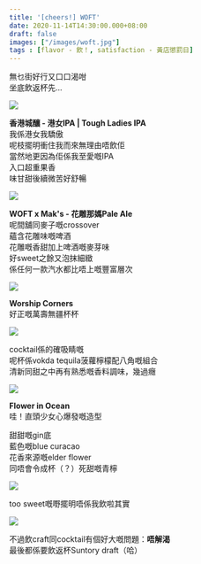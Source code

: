 ```yaml
---
title: '[cheers!] WOFT'
date: 2020-11-14T14:30:00.000+08:00
draft: false
images: ["/images/woft.jpg"]
tags : [flavor - 飲！, satisfaction - 黃店懲罰日]
---
```

 
無乜街好行又口口渴咁  
坐底飲返杯先...

![](/images/woft1.jpg)

**香港城釀 - 港女IPA | Tough Ladies IPA**  
我係港女我驕傲  
呢枝擺明衝住我而來無理由唔飲佢  
當然地更因為佢係我至愛嘅IPA  
入口超重果香  
味甘甜後續微苦好舒暢  

![](/images/woft2.jpg)

**WOFT x Mak's - 花雕那媽Pale Ale**  
呢間舖同麥子嘅crossover  
蘊含花雕味嘅啤酒  
花雕嘅香甜加上啤酒嘅麥芽味  
好sweet之餘又泡抹細緻  
係任何一款汽水都比唔上嘅豐富層次  

![](/images/woft.jpg)

**Worship Corners**  
好正嘅萬壽無疆杯杯  

![](/images/woft3.jpg)

cocktail係的確吸睛嘅  
呢杯係vokda tequila菠蘿檸檬配八角嘅組合  
清新同甜之中再有熟悉嘅香料調味，幾過癮  

![](/images/woft4.jpg)

**Flower in Ocean**  
哇！直頭少女心爆發嘅造型  
  
甜甜嘅gin底  
藍色嘅blue curacao  
花香來源嘅elder flower  
同唔會令成杯（？）死甜嘅青檸  

![](/images/woft5.jpg)

too sweet嘅嘢擺明唔係我飲啦其實

![](/images/woft6.jpg)

不過飲craft同cocktail有個好大嘅問題：**唔解渴**  
最後都係要飲返杯Suntory draft（哈）
